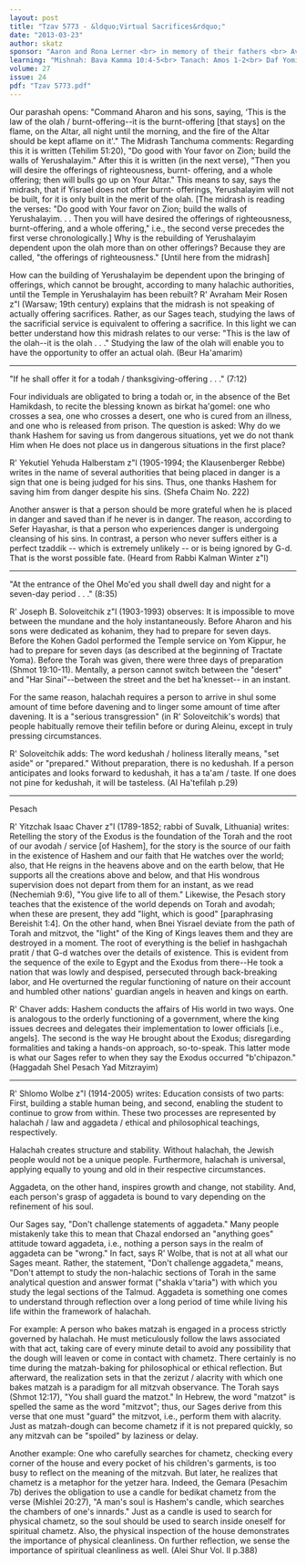 ```yaml
---
layout: post
title: "Tzav 5773 - &ldquo;Virtual Sacrifices&rdquo;"
date: "2013-03-23"
author: skatz
sponsor: "Aaron and Rona Lerner <br> in memory of their fathers <br> Avraham ben Yaakov Hakohen a\"h <br> and Yaakov Yonah ben Yisrael a\"h <br>&nbsp;&nbsp;&nbsp;<br>Martin and Michelle Swartz <br> on the yahrzeit of <br> Martin's grandmother <br> Eva (nee Kalikow) Lichman a\"h (17 Nissan) <br>&nbsp;&nbsp;&nbsp;<br>Rabbi and Mrs. Barry Greengart <br> on the yahrzeit of his mother <br> Yuta bat Yosef a\"h"
learning: "Mishnah: Bava Kamma 10:4-5<br> Tanach: Amos 1-2<br> Daf Yomi (Bavli): Eruvin 15<br> Halachah: Mishnah Berurah 211:2-4"
volume: 27
issue: 24
pdf: "Tzav 5773.pdf"
---
```


Our parashah opens: "Command Aharon and his sons, saying, &lsquo;This is the law of the olah / burnt-offering--it is the burnt-offering \[that stays\] on the flame, on the Altar, all night until the morning, and the fire of the Altar should be kept aflame on it'." The Midrash Tanchuma comments: Regarding this it is written (Tehilim 51:20), "Do good with Your favor on Zion; build the walls of Yerushalayim." After this it is written (in the next verse), "Then you will desire the offerings of righteousness, burnt- offering, and a whole offering; then will bulls go up on Your Altar." This means to say, says the midrash, that if Yisrael does not offer burnt- offerings, Yerushalayim will not be built, for it is only built in the merit of the olah. \[The midrash is reading the verses: "Do good with Your favor on Zion; build the walls of Yerushalayim. . . Then you will have desired the offerings of righteousness, burnt-offering, and a whole offering," i.e., the second verse precedes the first verse chronologically.\] Why is the rebuilding of Yerushalayim dependent upon the olah more than on other offerings? Because they are called, "the offerings of righteousness." \[Until here from the midrash\]

How can the building of Yerushalayim be dependent upon the bringing of offerings, which cannot be brought, according to many halachic authorities, until the Temple in Yerushalayim has been rebuilt? R' Avraham Meir Rosen z"l (Warsaw; 19th century) explains that the midrash is not speaking of actually offering sacrifices. Rather, as our Sages teach, studying the laws of the sacrificial service is equivalent to offering a sacrifice. In this light we can better understand how this midrash relates to our verse: "This is the law of the olah--it is the olah . . ." Studying the law of the olah will enable you to have the opportunity to offer an actual olah. (Beur Ha'amarim)

********

"If he shall offer it for a todah / thanksgiving-offering . . ." (7:12)

Four individuals are obligated to bring a todah or, in the absence of the Bet Hamikdash, to recite the blessing known as birkat ha'gomel: one who crosses a sea, one who crosses a desert, one who is cured from an illness, and one who is released from prison. The question is asked: Why do we thank Hashem for saving us from dangerous situations, yet we do not thank Him when He does not place us in dangerous situations in the first place?

R' Yekutiel Yehuda Halberstam z"l (1905-1994; the Klausenberger Rebbe) writes in the name of several authorities that being placed in danger is a sign that one is being judged for his sins. Thus, one thanks Hashem for saving him from danger despite his sins. (Shefa Chaim No. 222)

Another answer is that a person should be more grateful when he is placed in danger and saved than if he never is in danger. The reason, according to Sefer Hayashar, is that a person who experiences danger is undergoing cleansing of his sins. In contrast, a person who never suffers either is a perfect tzaddik -- which is extremely unlikely -- or is being ignored by G-d. That is the worst possible fate. (Heard from Rabbi Kalman Winter z"l)

********

"At the entrance of the Ohel Mo'ed you shall dwell day and night for a seven-day period . . ." (8:35)

R' Joseph B. Soloveitchik z"l (1903-1993) observes: It is impossible to move between the mundane and the holy instantaneously. Before Aharon and his sons were dedicated as kohanim, they had to prepare for seven days. Before the Kohen Gadol performed the Temple service on Yom Kippur, he had to prepare for seven days (as described at the beginning of Tractate Yoma). Before the Torah was given, there were three days of preparation (Shmot 19:10-11). Mentally, a person cannot switch between the "desert" and "Har Sinai"--between the street and the bet ha'knesset-- in an instant.

For the same reason, halachah requires a person to arrive in shul some amount of time before davening and to linger some amount of time after davening. It is a "serious transgression" (in R' Soloveitchik's words) that people habitually remove their tefilin before or during Aleinu, except in truly pressing circumstances.

R' Soloveitchik adds: The word kedushah / holiness literally means, "set aside" or "prepared." Without preparation, there is no kedushah. If a person anticipates and looks forward to kedushah, it has a ta'am / taste. If one does not pine for kedushah, it will be tasteless. (Al Ha'tefilah p.29)

********

Pesach

R' Yitzchak Isaac Chaver z"l (1789-1852; rabbi of Suvalk, Lithuania) writes: Retelling the story of the Exodus is the foundation of the Torah and the root of our avodah / service \[of Hashem\], for the story is the source of our faith in the existence of Hashem and our faith that He watches over the world; also, that He reigns in the heavens above and on the earth below, that He supports all the creations above and below, and that His wondrous supervision does not depart from them for an instant, as we read (Nechemiah 9:6), "You give life to all of them." Likewise, the Pesach story teaches that the existence of the world depends on Torah and avodah; when these are present, they add "light, which is good" \[paraphrasing Bereishit 1:4\]. On the other hand, when Bnei Yisrael deviate from the path of Torah and mitzvot, the "light" of the King of Kings leaves them and they are destroyed in a moment. The root of everything is the belief in hashgachah pratit / that G-d watches over the details of existence. This is evident from the sequence of the exile to Egypt and the Exodus from there--He took a nation that was lowly and despised, persecuted through back-breaking labor, and He overturned the regular functioning of nature on their account and humbled other nations' guardian angels in heaven and kings on earth.

R' Chaver adds: Hashem conducts the affairs of His world in two ways. One is analogous to the orderly functioning of a government, where the king issues decrees and delegates their implementation to lower officials \[i.e., angels\]. The second is the way He brought about the Exodus; disregarding formalities and taking a hands-on approach, so-to-speak. This latter mode is what our Sages refer to when they say the Exodus occurred "b'chipazon." (Haggadah Shel Pesach Yad Mitzrayim)

********

R' Shlomo Wolbe z"l (1914-2005) writes: Education consists of two parts: First, building a stable human being, and second, enabling the student to continue to grow from within. These two processes are represented by halachah / law and aggadeta / ethical and philosophical teachings, respectively.

Halachah creates structure and stability. Without halachah, the Jewish people would not be a unique people. Furthermore, halachah is universal, applying equally to young and old in their respective circumstances.

Aggadeta, on the other hand, inspires growth and change, not stability. And, each person's grasp of aggadeta is bound to vary depending on the refinement of his soul.

Our Sages say, "Don't challenge statements of aggadeta." Many people mistakenly take this to mean that Chazal endorsed an "anything goes" attitude toward aggadeta, i.e., nothing a person says in the realm of aggadeta can be "wrong." In fact, says R' Wolbe, that is not at all what our Sages meant. Rather, the statement, "Don't challenge aggadeta," means, "Don't attempt to study the non-halachic sections of Torah in the same analytical question and answer format ("shakla v'taria") with which you study the legal sections of the Talmud. Aggadeta is something one comes to understand through reflection over a long period of time while living his life within the framework of halachah.

For example: A person who bakes matzah is engaged in a process strictly governed by halachah. He must meticulously follow the laws associated with that act, taking care of every minute detail to avoid any possibility that the dough will leaven or come in contact with chametz. There certainly is no time during the matzah-baking for philosophical or ethical reflection. But afterward, the realization sets in that the zerizut / alacrity with which one bakes matzah is a paradigm for all mitzvah observance. The Torah says (Shmot 12:17), "You shall guard the matzot." In Hebrew, the word "matzot" is spelled the same as the word "mitzvot"; thus, our Sages derive from this verse that one must "guard" the mitzvot, i.e., perform them with alacrity. Just as matzah-dough can become chametz if it is not prepared quickly, so any mitzvah can be "spoiled" by laziness or delay.

Another example: One who carefully searches for chametz, checking every corner of the house and every pocket of his children's garments, is too busy to reflect on the meaning of the mitzvah. But later, he realizes that chametz is a metaphor for the yetzer hara. Indeed, the Gemara (Pesachim 7b) derives the obligation to use a candle for bedikat chametz from the verse (Mishlei 20:27), "A man's soul is Hashem's candle, which searches the chambers of one's innards." Just as a candle is used to search for physical chametz, so the soul should be used to search inside oneself for spiritual chametz. Also, the physical inspection of the house demonstrates the importance of physical cleanliness. On further reflection, we sense the importance of spiritual cleanliness as well. (Alei Shur Vol. II p.388)

